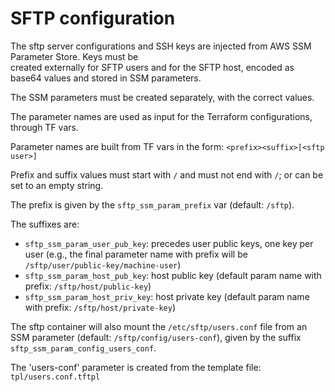 
# SFTP configuration

The sftp server configurations and SSH keys are injected from AWS SSM Parameter Store. Keys must be  
created externally for SFTP users and for the SFTP host, encoded as base64 values and stored in SSM parameters.

The SSM parameters must be created separately, with the correct values.

The parameter names are used as input for the Terraform configurations, through TF vars.

Parameter names are built from TF vars in the form:
`<prefix><suffix>[<sftp user>]`

Prefix and suffix values must start with `/` and must not end with `/`; or can be set to an empty string.

The prefix is given by the `sftp_ssm_param_prefix` var (default: `/sftp`).

The suffixes are:

- `sftp_ssm_param_user_pub_key`: precedes user public keys, one key per user (e.g., the final parameter name with prefix will be `/sftp/user/public-key/machine-user`)
- `sftp_ssm_param_host_pub_key`: host public key (default param name with prefix: `/sftp/host/public-key`)
- `sftp_ssm_param_host_priv_key`: host private key (default param name with prefix: `/sftp/host/private-key`)
 
The sftp container will also mount the `/etc/sftp/users.conf` file from an SSM parameter 
(default: `/sftp/config/users-conf`), given by the suffix `sftp_ssm_param_config_users_conf`. 
 
The 'users-conf' parameter is created from the template file: `tpl/users.conf.tftpl`
 
